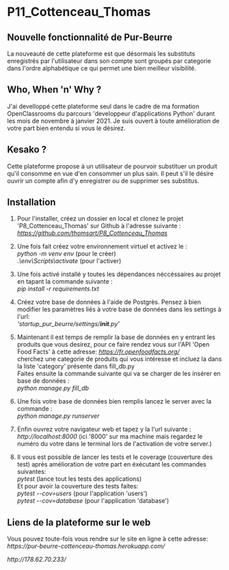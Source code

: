 # P11_Cottenceau_Thomas
<h2>Nouvelle fonctionnalité de Pur-Beurre</h2>

<p>La nouveauté de cette plateforme est que désormais les substituts enregistrés par l'utilisateur dans son compte sont
groupés par categorie dans l'ordre alphabétique ce qui permet une bien meilleur visibilité.</p>

<h2>Who, When 'n' Why ?</h2>

<p>J'ai develloppé cette plateforme seul dans le cadre de ma formation OpenClassrooms du parcours 'developpeur d'applications Python' durant les mois de novembre à janvier 2021. Je suis ouvert à toute amélioration de votre part bien entendu si vous le désirez.</p>

<h2>Kesako ?</h2>

<p>Cette plateforme propose à un utilisateur de pourvoir substituer un produit qu'il consomme en vue d'en consommer un plus sain. Il peut s'il le désire ouvrir un compte afin d'y enregistrer ou de supprimer ses substitus.</p>

<h2>Installation</h2>

1. Pour l'installer, créez un dossier en local et clonez le projet 'P8_Cottenceau_Thomas' sur Github à l'adresse suivante :<br>
<em>https://github.com/thomsart/P8_Cottenceau_Thomas</em>

2. Une fois fait créez votre environnement virtuel et activez le :<br>
<em>python -m venv env</em> (pour le créer)<br>
<em>.\env\Scripts\activate</em> (pour l'activer)

3. Une fois activé installé y toutes les dépendances néccéssaires au projet en tapant la commande suivante :<br>
<em>pip install -r requirements.txt</em>

4. Créez votre base de données à l'aide de Postgrès. Pensez à bien modifier les paramètres liés à votre base de données dans les settings à l'url:<br>
<em>'startup_pur_beurre/settings/__init__.py'</em>

5. Maintenant il est temps de remplir la base de données en y entrant les produits que vous desirez, pour ce faire rendez vous sur l'API 'Open Food Facts' à cette adresse:
<em>https://fr.openfoodfacts.org/</em><br>
cherchez une categorie de produits qui vous intéresse et incluez la dans la liste 'category' présente dans fill_db.py<br>
Faites ensuite la commande suivante qui va se charger de les insérer en base de données :<br>
<em>python manage.py fill_db</em><br>

6. Une fois votre base de données bien remplis lancez le server avec la commande :<br>
<em>python manage.py runserver</em>

7. Enfin ouvrez votre navigateur web et tapez y la l'url suivante :<br>
<em>http://localhost:8000</em> (ici '8000' sur ma machine mais regardez le numéro du votre dans le terminal lors de l'activation de votre server.)

8. Il vous est possible de lancer les tests et le coverage (couverture des test) après amélioration de votre part en éxécutant les commandes suivantes:<br>
<em>pytest</em> (lance tout les tests des applications)<br>
Et pour avoir la couverture des tests faites:<br>
<em>pytest --cov=users</em> (pour l'application 'users')<br>
<em>pytest --cov=database</em> (pour l'application 'database')<br>

<h2>Liens de la plateforme sur le web</h2>

<p>Vous pouvez toute-fois vous rendre sur le site en ligne à cette adresse:<br>
<em>https://pur-beurre-cottenceau-thomas.herokuapp.com/</em></p>
<em>http://178.62.70.233/</em></p>
